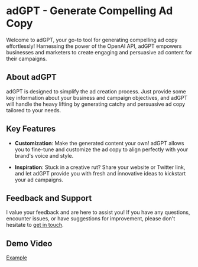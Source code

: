 # adGPT - Generate Compelling Ad Copy

Welcome to adGPT, your go-to tool for generating compelling ad copy effortlessly! Harnessing the power of the OpenAI API, adGPT empowers businesses and marketers to create engaging and persuasive ad content for their campaigns.

## About adGPT

adGPT is designed to simplify the ad creation process. Just provide some key information about your business and campaign objectives, and adGPT will handle the heavy lifting by generating catchy and persuasive ad copy tailored to your needs.

## Key Features

- **Customization**: Make the generated content your own! adGPT allows you to fine-tune and customize the ad copy to align perfectly with your brand's voice and style.

- **Inspiration**: Stuck in a creative rut? Share your website or Twitter link, and let adGPT provide you with fresh and innovative ideas to kickstart your ad campaigns.

## Feedback and Support

I value your feedback and are here to assist you! If you have any questions, encounter issues, or have suggestions for improvement, please don't hesitate to [get in touch](heejipark.usc@gmail.com). 

## Demo Video 
[Example](assets/demo.mov)
